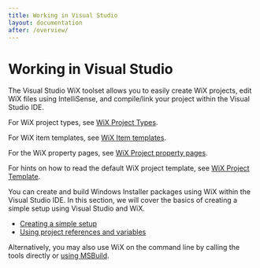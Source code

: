 ```yaml
---
title: Working in Visual Studio
layout: documentation
after: /overview/
---
```


# Working in Visual Studio

The Visual Studio WiX toolset allows you to easily create WiX projects, edit WiX files using IntelliSense, and compile/link your project within the Visual Studio IDE. 

For WiX project types, see
[WiX Project Types](votive_project_templates.md).

For WiX item templates, see [WiX Item templates](votive_item_templates.md).

For the WiX property pages, see [WiX Project property pages](votive_property_pages.md).

For hints on how to read the default WiX project template, see [WiX Project Template](votive_project_template_default.md).

You can create and build Windows Installer packages using WiX within the Visual 
Studio IDE. In this section, we will cover the basics of creating a simple setup 
using Visual Studio and WiX.

* [Creating a simple setup](authoring_first_votive_project.md)
* [Using project references and variables](votive_project_references.md)

Alternatively, you may also use WiX on the command line by calling the tools 
directly or [using MSBuild](../msbuild/index.md).
